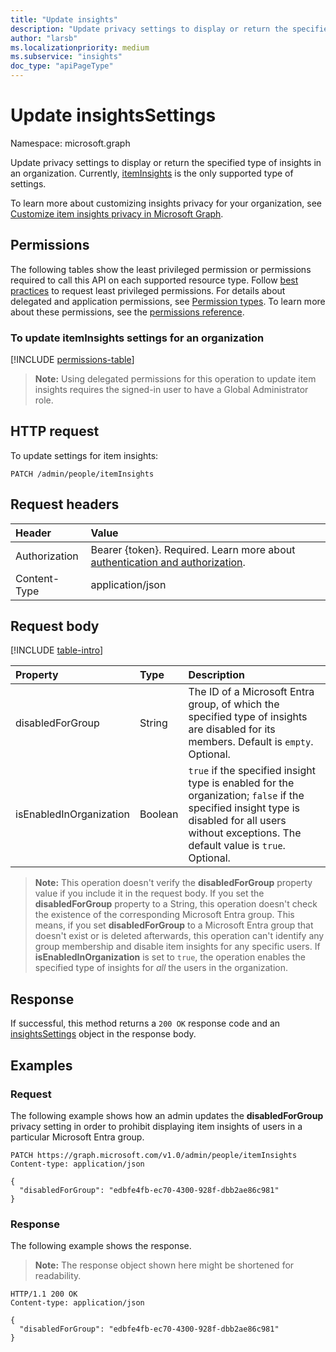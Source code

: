 ```yaml
---
title: "Update insights"
description: "Update privacy settings to display or return the specified type of insights in an organization."
author: "larsb"
ms.localizationpriority: medium
ms.subservice: "insights"
doc_type: "apiPageType"
---
```


# Update insightsSettings

Namespace: microsoft.graph

Update privacy settings to display or return the specified type of insights in an organization. Currently, [itemInsights](../resources/iteminsights.md) is the only supported type of settings.

To learn more about customizing insights privacy for your organization, see [Customize item insights privacy in Microsoft Graph](/graph/insights-customize-item-insights-privacy).

## Permissions

The following tables show the least privileged permission or permissions required to call this API on each supported resource type. Follow [best practices](/graph/permissions-overview#best-practices-for-using-microsoft-graph-permissions) to request least privileged permissions. For details about delegated and application permissions, see [Permission types](/graph/permissions-overview#permission-types). To learn more about these permissions, see the [permissions reference](/graph/permissions-reference).

### To update itemInsights settings for an organization
<!-- { "blockType": "permissions", "name": "insightssettings_update" } -->
[!INCLUDE [permissions-table](../includes/permissions/insightssettings-update-permissions.md)]

>**Note:** Using delegated permissions for this operation to update item insights requires the signed-in user to have a Global Administrator role.

## HTTP request

To update settings for item insights:
<!-- { "blockType": "ignored" } -->

```http
PATCH /admin/people/itemInsights
```

## Request headers

| Header       | Value|
|:-----------|:------|
|Authorization|Bearer {token}. Required. Learn more about [authentication and authorization](/graph/auth/auth-concepts).|
| Content-Type  | application/json  |

## Request body

[!INCLUDE [table-intro](../../includes/update-property-table-intro.md)]

| Property | Type | Description |
|:---------------|:--------|:----------|
|disabledForGroup|String| The ID of a Microsoft Entra group, of which the specified type of insights are disabled for its members. Default is `empty`. Optional.|
|isEnabledInOrganization|Boolean| `true` if the specified insight type is enabled for the organization; `false` if the specified insight type is disabled for all users without exceptions. The default value is `true`. Optional.|

>**Note:** This operation doesn't verify the **disabledForGroup** property value if you include it in the request body. If you set the **disabledForGroup** property to a String, this operation doesn't check the existence of the corresponding Microsoft Entra group. This means, if you set **disabledForGroup** to a Microsoft Entra group that doesn't exist or is deleted afterwards, this operation can't identify any group membership and disable item insights for any specific users. If **isEnabledInOrganization** is set to `true`, the operation enables the specified type of insights for _all_ the users in the organization.

## Response

If successful, this method returns a `200 OK` response code and an [insightsSettings](../resources/insightssettings.md) object in the response body.

## Examples

### Request

The following example shows how an admin updates the **disabledForGroup** privacy setting in order to prohibit displaying item insights of users in a particular Microsoft Entra group.

<!-- {
  "blockType": "request",
  "name": "update_insightssettings_iteminsightrequest"
}-->

```http
PATCH https://graph.microsoft.com/v1.0/admin/people/itemInsights
Content-type: application/json

{
  "disabledForGroup": "edbfe4fb-ec70-4300-928f-dbb2ae86c981"
}
```

### Response

The following example shows the response.

>**Note:** The response object shown here might be shortened for readability.
<!-- {
  "blockType": "response",
  "truncated": true,
  "@odata.type": "microsoft.graph.insightsSettings",
  "name": "update_insightssettings_iteminsightrequest"
} -->
```http
HTTP/1.1 200 OK
Content-type: application/json

{
  "disabledForGroup": "edbfe4fb-ec70-4300-928f-dbb2ae86c981"
}
```
